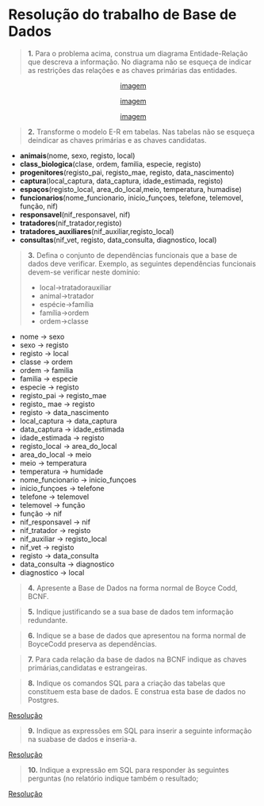 # Resolução do trabalho de Base  de Dados
>**1.**  Para o problema acima, construa um diagrama Entidade-Relação que descreva a informação.  No diagrama não se esqueça de indicar as restrições das relações e as chaves primárias das entidades.  

[<p align="center">imagem</p> ](fotos/ER1.jpeg)
[<p align="center">imagem</p>](fotos/ER2.jpeg) 
[<p align="center">imagem</p>](fotos/ER3.jpeg)

>**2.**  Transforme  o  modelo  E-R  em  tabelas.   Nas  tabelas  não  se  esqueça  deindicar as chaves primárias e as chaves candidatas.  

- **animais**(nome, sexo, registo, local)
- **class_biologica**(clase, ordem, familia, especie, registo)
- **progenitores**(registo_pai, registo_mae, registo, data_nascimento)
- **captura**(local_captura, data_captura, idade_estimada, registo)
- **espaços**(registo_local, area_do_local,meio, temperatura, humadise)
- **funcionarios**(nome_funcionario, inicio_funçoes, telefone, telemovel, função, nif)
- **responsavel**(nif_responsavel, nif)
- **tratadores**(nif_tratador,registo)
- **tratadores_auxiliares**(nif_auxiliar,registo_local)
- **consultas**(nif_vet, registo, data_consulta, diagnostico, local)

>  **3.**  Defina o conjunto de dependências funcionais que a base de dados deve verificar. Exemplo,  as  seguintes  dependências  funcionais  devem-se  verificar  neste domínio:
>- local→tratadorauxiliar 
>- animal→tratador
>- espécie→família
>- família→ordem
>- ordem→classe
  
- nome → sexo
- sexo → registo
- registo → local
- classe → ordem
- ordem → familia
- familia → especie
- especie → registo
- registo_pai → registo_mae
- registo_ mae → registo
- registo → data_nascimento
- local_captura → data_captura
- data_captura → idade_estimada
- idade_estimada → registo
- registo_local → area_do_local
- area_do_local → meio
- meio → temperatura
- temperatura → humidade
- nome_funcionario → inicio_funçoes
- inicio_funçoes → telefone
- telefone → telemovel
- telemovel → função
- função → nif
- nif_responsavel → nif
- nif_tratador → registo
- nif_auxiliar → registo_local
- nif_vet → registo
- registo → data_consulta
- data_consulta → diagnostico
- diagnostico → local


> **4.** Apresente a Base de Dados na forma normal de Boyce Codd, BCNF.

>**5.**  Indique justificando se a sua base de dados tem informação redundante.

>**6.**  Indique  se  a  base  de  dados  que  apresentou  na  forma  normal  de  BoyceCodd preserva as dependências.

>**7.**  Para cada relação da base de dados na BCNF indique as chaves primárias,candidatas e estrangeiras.  

> **8.**  Indique os comandos SQL para a criação das tabelas que constituem esta base de dados.  E construa esta base de dados no Postgres.

[Resolução](Resposta8.md) 
> **9.**  Indique as expressões em SQL para inserir a seguinte informação na suabase de dados e inseria-a.  

[Resolução](Resposta9.md)  
>**10.**  Indique a expressão em SQL para responder às seguintes perguntas (no relatório indique também o resultado;  

[Resolução](Resposta10.md) 